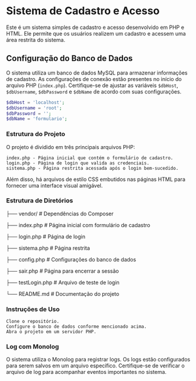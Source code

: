 # Sistema de Cadastro e Acesso

Este é um sistema simples de cadastro e acesso desenvolvido em PHP e HTML. Ele permite que os usuários realizem um cadastro e acessem uma área restrita do sistema.

## Configuração do Banco de Dados

O sistema utiliza um banco de dados MySQL para armazenar informações de cadastro. As configurações de conexão estão presentes no início do arquivo PHP (`index.php`). Certifique-se de ajustar as variáveis `$dbHost`, `$dbUsername`, `$dbPassword` e `$dbName` de acordo com suas configurações.

```php
$dbHost = 'localhost';
$dbUsername = 'root';
$dbPassword = '';
$dbName = 'formulario';
```

### Estrutura do Projeto

O projeto é dividido em três principais arquivos PHP:

    index.php - Página inicial que contém o formulário de cadastro.
    login.php - Página de login que valida as credenciais.
    sistema.php - Página restrita acessada após o login bem-sucedido.

Além disso, há arquivos de estilo CSS embutidos nas páginas HTML para fornecer uma interface visual amigável.

### Estrutura de Diretórios

├── vendor/           # Dependências do Composer

├── index.php         # Página inicial com formulário de cadastro

├── login.php         # Página de login

├── sistema.php       # Página restrita

├── config.php        # Configurações do banco de dados

├── sair.php          # Página para encerrar a sessão

├── testLogin.php     # Arquivo de teste de login

└── README.md         # Documentação do projeto


### Instruções de Uso

    Clone o repositório.
    Configure o banco de dados conforme mencionado acima.
    Abra o projeto em um servidor PHP.

### Log com Monolog

O sistema utiliza o Monolog para registrar logs. Os logs estão configurados para serem salvos em um arquivo específico. Certifique-se de verificar o arquivo de log para acompanhar eventos importantes no sistema.
